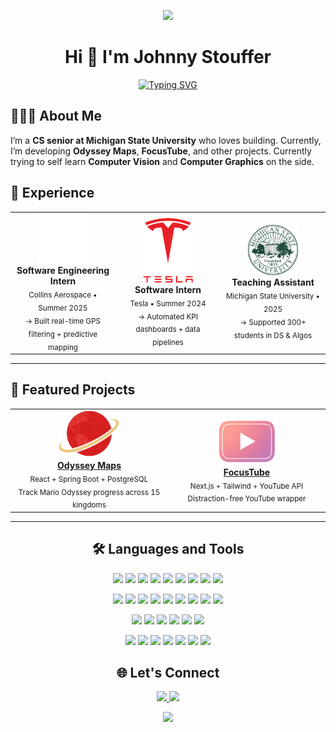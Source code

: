 <p align="center">
  <img src="https://capsule-render.vercel.app/api?type=waving&color=gradient&height=100&section=header"/>
</p>

<h1 align="center">Hi 👋  I'm Johnny Stouffer</h1>

<p align="center">
  <a href="https://git.io/typing-svg">
    <img src="https://readme-typing-svg.demolab.com?font=Fira+Code&pause=2000&color=0ef7b3&center=true&vCenter=true&width=600&lines=Prev.+Intern+%40+RTX+%2B+Tesla;CS+Senior+%40+MSU;DSA+TA+%40+MSU" alt="Typing SVG" />
  </a>
</p>


## 👨🏻‍💻 About Me  

I’m a **CS senior at Michigan State University** who loves building. Currently, I’m developing **Odyssey Maps**, **FocusTube**, and other projects. Currently trying to self learn **Computer Vision** and **Computer Graphics** on the side.


## 💼 Experience

<table>
  <tr>
    <td align="center" width="33%">
      <img src="./resources/rtxlogo.svg.png" width="80"/><br>
      <b>Software Engineering Intern</b><br>
      <sub>Collins Aerospace • Summer 2025</sub><br>
      <sub>→ Built real-time GPS filtering + predictive mapping</sub>
    </td>
    <td align="center" width="33%">
      <img src="./resources/teslalogo.svg.png" width="80"/><br>
      <b>Software Intern</b><br>
      <sub>Tesla • Summer 2024</sub><br>
      <sub>→ Automated KPI dashboards + data pipelines</sub>
    </td>
    <td align="center" width="33%">
      <img src="./resources/msulogo.svg.png" width="80"/><br>
      <b>Teaching Assistant</b><br>
      <sub>Michigan State University • 2025</sub><br>
      <sub>→ Supported 300+ students in DS & Algos</sub>
    </td>
  </tr>
</table>

---

## 🚀 Featured Projects

<table width="100%">
  <tr>
    <td align="center" width="50%">
      <a href="https://odysseymaps.com">
        <img src="./resources/omlogo.png" width="100" alt="Odyssey Maps Demo"/><br>
        <b>Odyssey Maps</b>
      </a><br>
      <sub>React + Spring Boot + PostgreSQL</sub><br>
      <sub>Track Mario Odyssey progress across 15 kingdoms</sub>
    </td>
    <td align="center" width="50%">
      <a href="https://focus-youtube.vercel.app/">
        <img src="./resources/focus.svg.png" width="100" alt="FocusTube Demo"/><br>
        <b>FocusTube</b>
      </a><br>
      <sub>Next.js + Tailwind + YouTube API</sub><br>
      <sub>Distraction-free YouTube wrapper</sub>
    </td>
  </tr>
</table>

---

<h2 align="center">🛠️ Languages and Tools</h2>

<p align="center">
  <!-- Languages -->
  <img src="https://img.shields.io/badge/Python-3776AB.svg?style=for-the-badge&logo=python&logoColor=white"/>
  <img src="https://img.shields.io/badge/C-00599C.svg?style=for-the-badge&logo=c&logoColor=white"/>
  <img src="https://img.shields.io/badge/C++-00599C.svg?style=for-the-badge&logo=cplusplus&logoColor=white"/>
  <img src="https://img.shields.io/badge/Java-007396.svg?style=for-the-badge&logo=java&logoColor=white"/>
  <img src="https://img.shields.io/badge/TypeScript-3178C6.svg?style=for-the-badge&logo=typescript&logoColor=white"/>
  <img src="https://img.shields.io/badge/JavaScript-F7DF1E.svg?style=for-the-badge&logo=javascript&logoColor=black"/>
  <img src="https://img.shields.io/badge/SQL-4479A1.svg?style=for-the-badge&logo=postgresql&logoColor=white"/>
  <img src="https://img.shields.io/badge/HTML5-E34F26.svg?style=for-the-badge&logo=html5&logoColor=white"/>
  <img src="https://img.shields.io/badge/CSS3-1572B6.svg?style=for-the-badge&logo=css3&logoColor=white"/>
</p>

<p align="center">
  <!-- Frameworks -->
  <img src="https://img.shields.io/badge/React-61DAFB.svg?style=for-the-badge&logo=react&logoColor=black"/>
  <img src="https://img.shields.io/badge/Next.js-000000.svg?style=for-the-badge&logo=next.js&logoColor=white"/>
  <img src="https://img.shields.io/badge/Node.js-339933.svg?style=for-the-badge&logo=nodedotjs&logoColor=white"/>
  <img src="https://img.shields.io/badge/Spring%20Boot-6DB33F.svg?style=for-the-badge&logo=springboot&logoColor=white"/>
  <img src="https://img.shields.io/badge/Flask-000000.svg?style=for-the-badge&logo=flask&logoColor=white"/>
  <img src="https://img.shields.io/badge/Django-092E20.svg?style=for-the-badge&logo=django&logoColor=white"/>
  <img src="https://img.shields.io/badge/React%20Native-61DAFB.svg?style=for-the-badge&logo=react&logoColor=black"/>
  <img src="https://img.shields.io/badge/Firebase-FFCA28.svg?style=for-the-badge&logo=firebase&logoColor=black"/>
  <img src="https://img.shields.io/badge/Qt-41CD52.svg?style=for-the-badge&logo=qt&logoColor=white"/>
</p>

<p align="center">
  <!-- Tools -->
  <img src="https://img.shields.io/badge/Docker-2496ED.svg?style=for-the-badge&logo=docker&logoColor=white"/>
  <img src="https://img.shields.io/badge/Git-F05032.svg?style=for-the-badge&logo=git&logoColor=white"/>
  <img src="https://img.shields.io/badge/GCP-4285F4.svg?style=for-the-badge&logo=googlecloud&logoColor=white"/>
  <img src="https://img.shields.io/badge/Linux-FCC624.svg?style=for-the-badge&logo=linux&logoColor=black"/>
  <img src="https://img.shields.io/badge/Android%20Studio-3DDC84.svg?style=for-the-badge&logo=androidstudio&logoColor=white"/>
  <img src="https://img.shields.io/badge/Subversion-809CC9.svg?style=for-the-badge&logo=subversion&logoColor=white"/>
</p>

<p align="center">
  <!-- ML & Data -->
  <img src="https://img.shields.io/badge/PyTorch-EE4C2C.svg?style=for-the-badge&logo=pytorch&logoColor=white"/>
  <img src="https://img.shields.io/badge/Scikit--learn-F7931E.svg?style=for-the-badge&logo=scikitlearn&logoColor=white"/>
  <img src="https://img.shields.io/badge/Pandas-150458.svg?style=for-the-badge&logo=pandas&logoColor=white"/>
  <img src="https://img.shields.io/badge/NumPy-013243.svg?style=for-the-badge&logo=numpy&logoColor=white"/>
  <img src="https://img.shields.io/badge/Polars-5A5A5A.svg?style=for-the-badge&logo=polars&logoColor=white"/>
  <img src="https://img.shields.io/badge/Matplotlib-11557c.svg?style=for-the-badge&logo=plotly&logoColor=white"/>
  <img src="https://img.shields.io/badge/BeautifulSoup-3776AB.svg?style=for-the-badge&logo=python&logoColor=white"/>
</p>


<h2 align="center">🌐 Let's Connect</h2>

<p align="center">
  <a href="https://linkedin.com/in/johnny-stouffer">
    <img src="https://img.shields.io/badge/LinkedIn-0A66C2.svg?&style=for-the-badge&logo=linkedin&logoColor=white" />
  </a>
  <a href="https://github.com/johnnystouffer">
    <img src="https://img.shields.io/badge/GitHub-181717.svg?&style=for-the-badge&logo=github&logoColor=white" />
  </a>
</p>

<p align="center">
  <img src="https://capsule-render.vercel.app/api?type=waving&color=gradient&height=100&section=footer"/>
</p>
